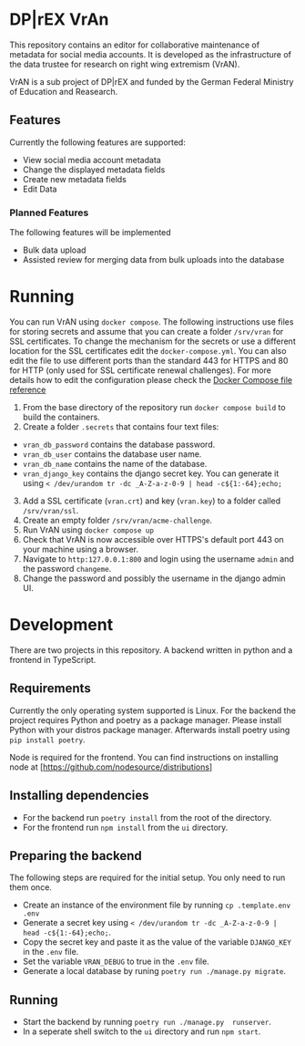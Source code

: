 # DP|rEX VrAn
This repository contains an editor for collaborative maintenance of metadata for social media accounts.
It is developed as the infrastructure of the data trustee for research on right wing extremism (VrAN).

VrAN is a sub project of DP|rEX and funded by the German Federal Ministry of Education and Reasearch.

## Features
Currently the following features are supported:
* View social media account metadata
* Change the displayed metadata fields
* Create new metadata fields
* Edit Data

### Planned Features
The following features will be implemented
* Bulk data upload
* Assisted review for merging data from bulk uploads into the database


# Running
You can run VrAN using `docker compose`.
The following instructions use files for storing secrets and assume that you can create a folder `/srv/vran` for SSL certificates.
To change the mechanism for the secrets or use a different location for the SSL certificates edit the `docker-compose.yml`.
You can also edit the file to use different ports than the standard 443 for HTTPS and 80 for HTTP
(only used for SSL certificate renewal challenges).
For more details how to edit the configuration please check the [Docker Compose file reference](https://docs.docker.com/compose/compose-file/compose-file-v3)
1. From the base directory of the repository run `docker compose build` to build the containers.
2. Create a folder `.secrets` that contains four text files:
  * `vran_db_password` contains the database password.
  * `vran_db_user` contains the database user name.
  * `vran_db_name` contains the name of the database.
  * `vran_django_key` contains the django secret key.
  You can generate it using `< /dev/urandom tr -dc _A-Z-a-z-0-9 | head -c${1:-64};echo;`
3. Add a SSL certificate (`vran.crt`) and key (`vran.key`) to a folder called `/srv/vran/ssl`.
4. Create an empty folder `/srv/vran/acme-challenge`.
5. Run VrAN using `docker compose up`
6. Check that VrAN is now accessible over HTTPS's default port 443 on your machine using a browser.
7. Navigate to `http:127.0.0.1:800` and login using the username `admin` and the password `changeme`.
8. Change the password and possibly the username in the django admin UI.


# Development
There are two projects in this repository.
A backend written in python and a frontend in TypeScript.

## Requirements
Currently the only operating system supported is Linux.
For the backend the project requires Python and poetry as a package manager.
Please install Python with your distros package manager.
Afterwards install poetry using `pip install poetry`.

Node is required for the frontend.
You can find instructions on installing node at [https://github.com/nodesource/distributions]

## Installing dependencies
* For the backend run `poetry install` from the root of the directory.
* For the frontend run `npm install` from  the `ui` directory.


## Preparing the backend
The following steps are required for the initial setup.
You only need to run them once.
* Create an instance of the environment file by running `cp .template.env .env`
* Generate a secret key using `< /dev/urandom tr -dc _A-Z-a-z-0-9 | head -c${1:-64};echo;`.
* Copy the secret key and paste it as the value of the variable `DJANGO_KEY` in the `.env` file.
* Set the variable `VRAN_DEBUG` to true in the `.env` file.
* Generate a local database by runing `poetry run ./manage.py migrate`.
## Running
* Start the backend by running `poetry run ./manage.py  runserver`.
* In a seperate shell switch to the `ui` directory and run `npm start`.
